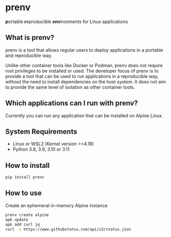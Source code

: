 # prenv

**p**ortable **r**eproducible **env**ironments for Linux applications

## What is prenv?

prenv is a tool that allows regular users to deploy applications in a portable and reproducible way.

Unlike other container tools like Docker or Podman, prenv does not require root privileges to be installed or used.
The developer focus of prenv is to provide a tool that can be used to run applications in a reproducible way, without the need to install dependencies on the host system. It does not aim to provide the same level of isolation as other container tools.

## Which applications can I run with prenv?

Currently you can run any application that can be installed on Alpine Linux.

## System Requirements

- Linux or WSL2 (Kernel version >=4.18)
- Python 3.8, 3.9, 3.10 or 3.11

## How to install
```sh
pip install prenv
```
## How to use
Create an ephemeral in-memory Alpine instance

```sh
prenv create alpine
apk update
apk add curl jq
curl -s https://www.githubstatus.com/api/v2/status.json
```
